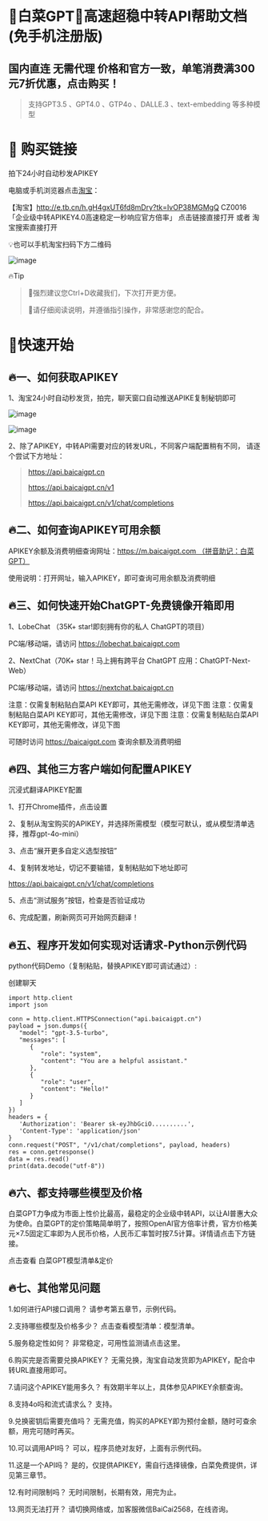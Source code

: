 # 🚀白菜GPT🚀高速超稳中转API帮助文档(免手机注册版)
## 国内直连 无需代理 价格和官方一致，单笔消费满300元7折优惠，点击购买！

> 支持GPT3.5 、GPT4.0 、GTP4o 、DALLE.3 、text-embedding 等多种模型


# 🎁 购买链接

拍下24小时自动秒发APIKEY

电脑或手机浏览器点击[淘宝](http://e.tb.cn/h.gH4gxUT6fd8mDry?tk=IvOP38MGMgQ)：

【淘宝】http://e.tb.cn/h.gH4gxUT6fd8mDry?tk=IvOP38MGMgQ CZ0016 「企业级中转APIKEY4.0高速稳定一秒响应官方倍率」
点击链接直接打开 或者 淘宝搜索直接打开

💡也可以手机淘宝扫码下方二维码

![image](https://github.com/user-attachments/assets/1482d718-6677-40ca-bdcf-6f5fdf3c39fb)


🔥Tip

> 📣强烈建议您Ctrl+D收藏我们，下次打开更方便。
> 
> 📣请仔细阅读说明，并遵循指引操作，非常感谢您的配合。

# 🚀快速开始

## 🔥一、如何获取APIKEY

1、淘宝24小时自动秒发货，拍完，聊天窗口自动推送APIKE复制秘钥即可

![image](https://github.com/user-attachments/assets/50743249-9034-4e33-9bbc-9baeab967df5)

![image](https://github.com/user-attachments/assets/216357be-e85b-4703-9a72-d40dd9466605)


2、除了APIKEY，中转API需要对应的转发URL，不同客户端配置稍有不同， 请逐个尝试下方地址：

> https://api.baicaigpt.cn
> 
> https://api.baicaigpt.cn/v1
> 
> https://api.baicaigpt.cn/v1/chat/completions

## 🔥二、如何查询APIKEY可用余额

APIKEY余额及消费明细查询网址：https://m.baicaigpt.com （拼音助记：白菜GPT）

使用说明：打开网址，输入APIKEY，即可查询可用余额及消费明细

## 🔥三、如何快速开始ChatGPT-免费镜像开箱即用

1、LobeChat （35K+ star!即刻拥有你的私人 ChatGPT的项目）

PC端/移动端，请访问 https://lobechat.baicaigpt.com

2、NextChat（70K+ star！马上拥有跨平台 ChatGPT 应用：ChatGPT-Next-Web）

PC端/移动端，请访问 https://nextchat.baicaigpt.cn

注意：仅需复制粘贴白菜API KEY即可，其他无需修改，详见下图
注意：仅需复制粘贴白菜API KEY即可，其他无需修改，详见下图
注意：仅需复制粘贴白菜API KEY即可，其他无需修改，详见下图

可随时访问 https://baicaigpt.com 查询余额及消费明细

## 🔥四、其他三方客户端如何配置APIKEY

沉浸式翻译APIKEY配置

1、打开Chrome插件，点击设置

2、复制从淘宝购买的APIKEY，并选择所需模型（模型可默认，或从模型清单选择，推荐gpt-4o-mini）

3、点击“展开更多自定义选型按钮”

4、复制转发地址，切记不要输错，复制粘贴如下地址即可

https://api.baicaigpt.cn/v1/chat/completions

5、点击“测试服务”按钮，检查是否验证成功

6、完成配置，刷新网页可开始网页翻译！

## 🔥五、程序开发如何实现对话请求-Python示例代码

python代码Demo（复制粘贴，替换APIKEY即可调试通过）:

创建聊天

```
import http.client
import json

conn = http.client.HTTPSConnection("api.baicaigpt.cn")
payload = json.dumps({
   "model": "gpt-3.5-turbo",
   "messages": [
      {
         "role": "system",
         "content": "You are a helpful assistant."
      },
      {
         "role": "user",
         "content": "Hello!"
      }
   ]
})
headers = {
   'Authorization': 'Bearer sk-eyJhbGciO..........',
   'Content-Type': 'application/json'
}
conn.request("POST", "/v1/chat/completions", payload, headers)
res = conn.getresponse()
data = res.read()
print(data.decode("utf-8"))
```

## 🔥六、都支持哪些模型及价格

白菜GPT力争成为市面上性价比最高，最稳定的企业级中转API，以让AI普惠大众为使命。白菜GPT的定价策略简单明了，按照OpenAI官方倍率计费，官方价格美元×7.5固定汇率即为人民币价格，人民币汇率暂时按7.5计算。详情请点击下方链接。

点击查看 白菜GPT模型清单&定价

## 🔥七、其他常见问题

1.如何进行API接口调用？
请参考第五章节，示例代码。

2.支持哪些模型及价格多少？
点击查看模型清单：模型清单。

5.服务稳定性如何？
非常稳定，可用性监测请点击这里。

6.购买完是否需要兑换APIKEY？
无需兑换，淘宝自动发货即为APIKEY，配合中转URL直接用即可。

7.请问这个APIKEY能用多久？
有效期半年以上，具体参见APIKEY余额查询。

8.支持4o吗和流式请求么？
支持。

9.兑换密钥后需要充值吗？
无需充值，购买的APKEY即为预付金额，随时可查余额，用完可随时再买。

10.可以调用API吗？
可以，程序员绝对友好，上面有示例代码。

11.这是一个API吗？
是的，仅提供APIKEY，需自行选择镜像，白菜免费提供，详见第三章节。

12.有时间限制吗？
无时间限制，长期有效，用完为止。

13.网页无法打开？
请切换网络或，加客服微信BaiCai2568，在线咨询。
